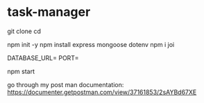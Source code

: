# task-manager
git clone <repository-url>
cd <repository-directory>

npm init -y
npm install express mongoose dotenv
npm i joi


DATABASE_URL=<your-database-url>
PORT=<your-port>

npm start

go through my post man documentation:
https://documenter.getpostman.com/view/37161853/2sAYBd67XE